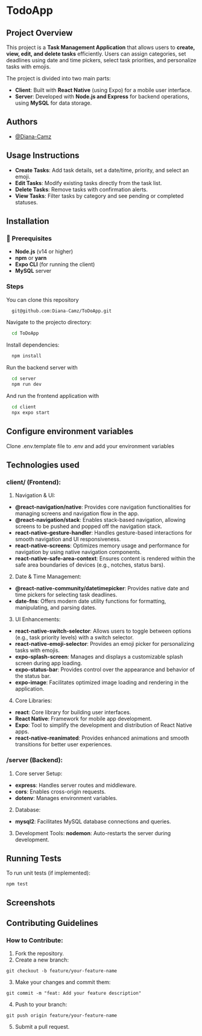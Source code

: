 # TodoApp
## Project Overview
This project is a **Task Management Application** that allows users to **create, view, edit, and delete tasks** efficiently. Users can assign categories, set deadlines using date and time pickers, select task priorities, and personalize tasks with emojis.

The project is divided into two main parts:  
- **Client**: Built with **React Native** (using Expo) for a mobile user interface.  
- **Server**: Developed with **Node.js and Express** for backend operations, using **MySQL** for data storage.  


## Authors
- [@Diana-Camz](https://www.github.com/octokatherine)

## Usage Instructions
- **Create Tasks**: Add task details, set a date/time, priority, and select an emoji.
- **Edit Tasks**: Modify existing tasks directly from the task list.
- **Delete Tasks**: Remove tasks with confirmation alerts.
- **View Tasks**: Filter tasks by category and see pending or completed statuses.

## Installation 
### 🔧 Prerequisites  
- **Node.js** (v14 or higher)  
- **npm** or **yarn**  
- **Expo CLI** (for running the client)  
- **MySQL** server 

### Steps
You can clone this repository 
```bash
  git@github.com:Diana-Camz/ToDoApp.git
```
Navigate to the projecto directory:
```bash
  cd ToDoApp
```
Install dependencies:
```bash
  npm install
```
Run the backend server with
```bash
  cd server
  npm run dev
```
And run the frontend application with
```bash
  cd client
  npx expo start
```

## Configure environment variables
Clone .env.template file to .env and add your environment variables

## Technologies used
### client/ (Frontend):
1. Navigation & UI:
- **@react-navigation/native**: Provides core navigation functionalities for managing screens and navigation flow in the app.  
- **@react-navigation/stack**: Enables stack-based navigation, allowing screens to be pushed and popped off the navigation stack.  
- **react-native-gesture-handler**: Handles gesture-based interactions for smooth navigation and UI responsiveness.  
- **react-native-screens**: Optimizes memory usage and performance for navigation by using native navigation components.  
- **react-native-safe-area-context**: Ensures content is rendered within the safe area boundaries of devices (e.g., notches, status bars).

2. Date & Time Management:
- **@react-native-community/datetimepicker**: Provides native date and time pickers for selecting task deadlines.  
- **date-fns**: Offers modern date utility functions for formatting, manipulating, and parsing dates. 

3. UI Enhancements:
- **react-native-switch-selector**: Allows users to toggle between options (e.g., task priority levels) with a switch selector.  
- **react-native-emoji-selector**: Provides an emoji picker for personalizing tasks with emojis.  
- **expo-splash-screen**: Manages and displays a customizable splash screen during app loading.  
- **expo-status-bar**: Provides control over the appearance and behavior of the status bar.  
- **expo-image**: Facilitates optimized image loading and rendering in the application.  

4. Core Libraries:
- **react**: Core library for building user interfaces. 
- **React Native**: Framework for mobile app development.
- **Expo**: Tool to simplify the development and distribution of React Native apps.
- **react-native-reanimated**: Provides enhanced animations and smooth transitions for better user experiences.

### /server (Backend):
1. Core server Setup:
- **express**: Handles server routes and middleware.
- **cors**: Enables cross-origin requests.
- **dotenv**: Manages environment variables.

2. Database:
- **mysql2**: Facilitates MySQL database connections and queries.

3. Development Tools:
**nodemon**: Auto-restarts the server during development.

## Running Tests
To run unit tests (if implemented):
```
npm test
```

## Screenshots

## Contributing Guidelines
### How to Contribute:
1. Fork the repository.
2. Create a new branch:
```
git checkout -b feature/your-feature-name
```
3. Make your changes and commit them:
```
git commit -m "feat: Add your feature description"
```
4. Push to your branch:
```
git push origin feature/your-feature-name
```
5. Submit a pull request.

